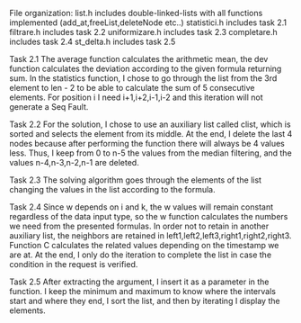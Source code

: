 File organization:
	list.h includes double-linked-lists with all functions implemented (add_at,freeList,deleteNode etc..)
	statistici.h includes task 2.1
	filtrare.h includes task 2.2
	uniformizare.h includes task 2.3
	completare.h includes task 2.4
	st_delta.h includes task 2.5

Task 2.1
The average function calculates the arithmetic mean, the dev function calculates the deviation according to the given formula returning sum.
In the statistics function, I chose to go through the list from the 3rd element to len - 2 to be able to calculate the sum of 5 consecutive elements. 
For position i I need i+1,i+2,i-1,i-2 and this iteration will not generate a Seq Fault.

Task 2.2 
For the solution, I chose to use an auxiliary list called clist, which is sorted and selects the element from its middle.
At the end, I delete the last 4 nodes because after performing the function there will always be 4 values ​​less. 
Thus, I keep from 0 to n-5 the values ​​from the median filtering, and the values ​​n-4,n-3,n-2,n-1 are deleted.

Task 2.3 
The solving algorithm goes through the elements of the list changing the values ​​in the list according to the formula.

Task 2.4
Since w depends on i and k, the w values ​​will remain constant regardless of the data input type, so the w function calculates the numbers we need from the presented formulas.
In order not to retain in another auxiliary list, the neighbors are retained in left1,left2,left3,right1,right2,right3. 
Function C calculates the related values ​​depending on the timestamp we are at. 
At the end, I only do the iteration to complete the list in case the condition in the request is verified.

Task 2.5
After extracting the argument, I insert it as a parameter in the function. 
I keep the minimum and maximum to know where the intervals start and where they end, I sort the list, and then by iterating I display the elements.
